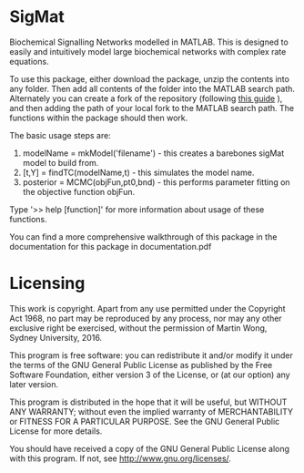 SigMat
=========

Biochemical Signalling Networks modelled in MATLAB. This is designed to 
easily and intuitively model large biochemical networks with complex
rate equations.

To use this package, either download the package, unzip the contents into
any folder. Then add all contents of the folder into the MATLAB search
path. Alternately you can create a fork of the repository (following [this
guide](https://help.github.com/articles/fork-a-repo/) ), and then adding the
path of your local fork to the MATLAB search path. The functions within the
package should then work.

The basic usage steps are:

1. modelName = mkModel('filename') - this creates a barebones sigMat model to build from.
2. [t,Y] = findTC(modelName,t) - this simulates the model name.
3. posterior = MCMC(objFun,pt0,bnd) - this performs parameter fitting on 
                                         the objective function objFun.

Type '>> help [function]' for more information about usage of these functions.

You can find a more comprehensive walkthrough of this package in the 
documentation for this package in documentation.pdf

Licensing
=========

This work is copyright. Apart from any use permitted under the 
Copyright Act 1968, no part may be reproduced by any process, 
nor may any other exclusive right be exercised, without the permission
of Martin Wong, Sydney University, 2016.



This program is free software: you can redistribute it and/or modify 
it under the terms of the GNU General Public License as published by 
the Free Software Foundation, either version 3 of the License, or 
(at our option) any later version.





This program is distributed in the hope that it will be useful, 
but WITHOUT ANY WARRANTY; without even the implied warranty of
MERCHANTABILITY or FITNESS FOR A PARTICULAR PURPOSE. See the
GNU General Public License for more details.



You should have received a copy of the GNU General Public License 
along with this program.  If not, see <http://www.gnu.org/licenses/>.
